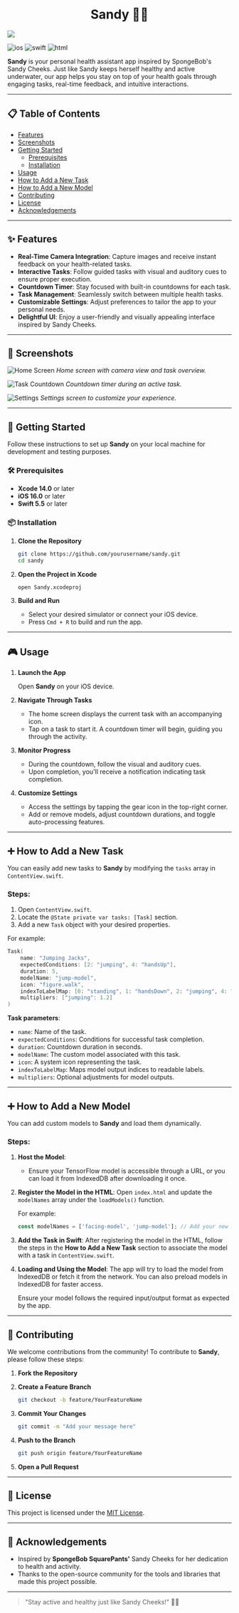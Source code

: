 
<h1 align="center">Sandy 🧽🌿</h1>

<img align="center" src="https://blogger.googleusercontent.com/img/b/R29vZ2xl/AVvXsEjXemO3qq8pyUMQVplQ5myfaS8NoMJ-BJ6SMihxJMskLkMfTgxyuAqyLhmZEWuQhTCxN3pTLQ34U7RBuyPnDqQIpGP1JUbdsLs_7g9c3TVOkAr1vEXNPdBiTPbCjZ59aPlZrgB_8m8C1B5oDJrLq7XhbAt2Q2RKE14bxP74wlCTY3LgXHhFXA/s1400/sandy-cheeks-social.jpg"/>

![ios](https://img.shields.io/badge/iOS-000000?style=for-the-badge&logo=ios&logoColor=white)
![swift](https://img.shields.io/badge/Swift-FA7343?style=for-the-badge&logo=swift&logoColor=white)
![html](https://img.shields.io/badge/HTML5-E34F26?style=for-the-badge&logo=html5&logoColor=white)


**Sandy** is your personal health assistant app inspired by SpongeBob's Sandy Cheeks. Just like Sandy keeps herself healthy and active underwater, our app helps you stay on top of your health goals through engaging tasks, real-time feedback, and intuitive interactions.

---

## 📋 Table of Contents

- [Features](#features)
- [Screenshots](#screenshots)
- [Getting Started](#getting-started)
  - [Prerequisites](#prerequisites)
  - [Installation](#installation)
- [Usage](#usage)
- [How to Add a New Task](#how-to-add-a-new-task)
- [How to Add a New Model](#how-to-add-a-new-model)
- [Contributing](#contributing)
- [License](#license)
- [Acknowledgements](#acknowledgements)

---

## ✨ Features

- **Real-Time Camera Integration**: Capture images and receive instant feedback on your health-related tasks.
- **Interactive Tasks**: Follow guided tasks with visual and auditory cues to ensure proper execution.
- **Countdown Timer**: Stay focused with built-in countdowns for each task.
- **Task Management**: Seamlessly switch between multiple health tasks.
- **Customizable Settings**: Adjust preferences to tailor the app to your personal needs.
- **Delightful UI**: Enjoy a user-friendly and visually appealing interface inspired by Sandy Cheeks.

---

## 📸 Screenshots

![Home Screen](https://via.placeholder.com/400x800.png?text=Home+Screen)
*Home screen with camera view and task overview.*

![Task Countdown](https://via.placeholder.com/400x800.png?text=Task+Countdown)
*Countdown timer during an active task.*

![Settings](https://via.placeholder.com/400x800.png?text=Settings)
*Settings screen to customize your experience.*

---

## 🚀 Getting Started

Follow these instructions to set up **Sandy** on your local machine for development and testing purposes.

### 🛠 Prerequisites

- **Xcode 14.0** or later
- **iOS 16.0** or later
- **Swift 5.5** or later

### 📦 Installation

1. **Clone the Repository**

   ```bash
   git clone https://github.com/yourusername/sandy.git
   cd sandy
   ```

2. **Open the Project in Xcode**

   ```bash
   open Sandy.xcodeproj
   ```

3. **Build and Run**

   - Select your desired simulator or connect your iOS device.
   - Press `Cmd + R` to build and run the app.

---

## 🎮 Usage

1. **Launch the App**

   Open **Sandy** on your iOS device.

2. **Navigate Through Tasks**

   - The home screen displays the current task with an accompanying icon.
   - Tap on a task to start it. A countdown timer will begin, guiding you through the activity.

3. **Monitor Progress**

   - During the countdown, follow the visual and auditory cues.
   - Upon completion, you'll receive a notification indicating task completion.

4. **Customize Settings**

   - Access the settings by tapping the gear icon in the top-right corner.
   - Add or remove models, adjust countdown durations, and toggle auto-processing features.

---

## ➕ How to Add a New Task

You can easily add new tasks to **Sandy** by modifying the `tasks` array in `ContentView.swift`.

### Steps:
1. Open `ContentView.swift`.
2. Locate the `@State private var tasks: [Task]` section.
3. Add a new `Task` object with your desired properties.

For example:

```swift
Task(
    name: "Jumping Jacks",
    expectedConditions: [2: "jumping", 4: "handsUp"],
    duration: 5,
    modelName: "jump-model",
    icon: "figure.walk",
    indexToLabelMap: [0: "standing", 1: "handsDown", 2: "jumping", 4: "handsUp"],
    multipliers: ["jumping": 1.2]
)
```

**Task parameters**:
- `name`: Name of the task.
- `expectedConditions`: Conditions for successful task completion.
- `duration`: Countdown duration in seconds.
- `modelName`: The custom model associated with this task.
- `icon`: A system icon representing the task.
- `indexToLabelMap`: Maps model output indices to readable labels.
- `multipliers`: Optional adjustments for model outputs.

---

## ➕ How to Add a New Model

You can add custom models to **Sandy** and load them dynamically.

### Steps:
1. **Host the Model**:
   - Ensure your TensorFlow model is accessible through a URL, or you can load it from IndexedDB after downloading it once.

2. **Register the Model in the HTML**:
   Open `index.html` and update the `modelNames` array under the `loadModels()` function.

   For example:
   ```javascript
   const modelNames = ['facing-model', 'jump-model']; // Add your new model here
   ```

3. **Add the Task in Swift**:
   After registering the model in the HTML, follow the steps in the **How to Add a New Task** section to associate the model with a task in `ContentView.swift`.

4. **Loading and Using the Model**:
   The app will try to load the model from IndexedDB or fetch it from the network. You can also preload models in IndexedDB for faster access.

   Ensure your model follows the required input/output format as expected by the app. 

---

## 🤝 Contributing

We welcome contributions from the community! To contribute to **Sandy**, please follow these steps:

1. **Fork the Repository**

2. **Create a Feature Branch**

   ```bash
   git checkout -b feature/YourFeatureName
   ```

3. **Commit Your Changes**

   ```bash
   git commit -m "Add your message here"
   ```

4. **Push to the Branch**

   ```bash
   git push origin feature/YourFeatureName
   ```

5. **Open a Pull Request**

---

## 📄 License

This project is licensed under the [MIT License](LICENSE).

---

## 🙏 Acknowledgements

- Inspired by **SpongeBob SquarePants'** Sandy Cheeks for her dedication to health and activity.
- Thanks to the open-source community for the tools and libraries that made this project possible.

---

> "Stay active and healthy just like Sandy Cheeks!" 🧽🌿
